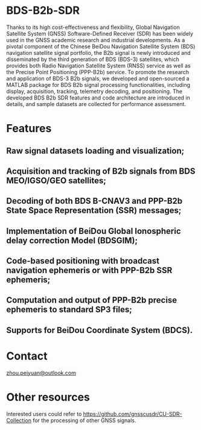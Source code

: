 # BDS-B2b-SDR

Thanks to its high cost-effectiveness and flexibility, Global Navigation Satellite System (GNSS) Software-Defined Receiver (SDR) has been widely used in the GNSS academic research and industrial developments. As a pivotal component of the Chinese BeiDou Navigation Satellite System (BDS) navigation satellite signal portfolio, the B2b signal is newly introduced and disseminated by the third generation of BDS (BDS-3) satellites, which provides both Radio Navigation Satellite System (RNSS) service as well as the Precise Point Positioning (PPP-B2b) service. To promote the research and application of BDS-3 B2b signals, we developed and open-sourced a MATLAB package for BDS B2b signal processing functionalities, including display, acquisition, tracking, telemetry decoding, and positioning. The developed BDS B2b SDR features and code architecture are introduced in details, and sample datasets are collected for performance assessment.

# Features

##	Raw signal datasets loading and visualization;

##	Acquisition and tracking of B2b signals from BDS MEO/IGSO/GEO satellites;

##	Decoding of both BDS B-CNAV3 and PPP-B2b State Space Representation (SSR) messages;

##	Implementation of BeiDou Global Ionospheric delay correction Model (BDSGIM);

##	Code-based positioning with broadcast navigation ephemeris or with PPP-B2b SSR ephemeris;

##	Computation and output of PPP-B2b precise ephemeris to standard SP3 files; 

##	Supports for BeiDou Coordinate System (BDCS).

# Contact
zhou.peiyuan@outlook.com

# Other resources
Interested users could refer to https://github.com/gnsscusdr/CU-SDR-Collection for the processing of other GNSS signals.
